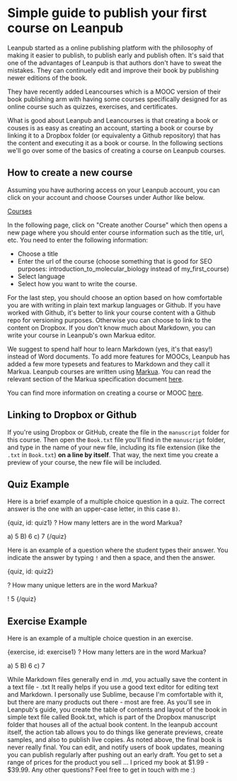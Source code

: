 # Simple guide to publish your first course on Leanpub

Leanpub started as a online publishing platform with the philosophy of making it easier to publish, to publish early and publish often. It's said that one of the advantages of Leanpub is that authors don't have to sweat the mistakes. They can continuely edit and improve their book by publishing newer editions of the book.

They have recently added Leancourses which is a MOOC version of their book publishing arm with having some courses specifically designed for as online course such as quizzes, exercises, and certificates.

What is good about Leanpub and Leancourses is that creating a book or couses is as easy as creating an account, starting a book or course by linking it to a Dropbox folder (or equivalenty a Github repository) that has the content and executing it as a book or course. In the following sections we'll go over some of the basics of creating a course on Leanpub courses.

## How to create a new course

Assuming you have authoring access on your Leanpub account, you can click on your account and choose Courses under Author like below.

[Courses](./img/leanpub_courses/00_courses.png)

In the following page, click on "Create another Course" which then opens a new page where you should enter course information such as the title, url, etc. You need to enter the following information:
- Choose a title
- Enter the url of the course (choose something that is good for SEO purposes: introduction_to_molecular_biology instead of my_first_course)
- Select language
- Select how you want to write the course.

For the last step, you should choose an option based on how comfortable you are with writing in plain text markup languages or Github. If you have worked with Github, it's better to link your course content with a Github repo for versioning purposes. Otherwise you can choose to link to the content on Dropbox. If you don't know much about Markdown, you can write your course in Leanpub's own Markua editor.

We suggest to spend half hour to learn Markdown (yes, it's that easy!) instead of Word documents. To add more features for MOOCs, Leanpub has added a few more typesets and features to Markdown and they call it Markua. Leanpub courses are written using [Markua](http://markua.com). You can read the relevant section of the Markua specification document [here](https://leanpub.com/markua/read#leanpub-auto-quizzes-and-exercises).


You can find more information on creating a course or MOOC [here](https://leanpub.com/markua/read#leanpub-auto-creating-a-course-or-mooc-from-a-markua-document).


## Linking to Dropbox or Github

If you're using Dropbox or GitHub, create the file in the `manuscript` folder for this course. Then open the `Book.txt` file you'll find in the `manuscript` folder, and type in the name of your new file, including its file extension (like the `.txt` in `Book.txt`) **on a line by itself**. That way, the next time you create a preview of your course, the new file will be included.



## Quiz Example

Here is a brief example of a multiple choice question in a quiz. The correct answer is the one with an upper-case letter, in this case `B)`.

{quiz, id: quiz1}
? How many letters are in the word Markua?

a) 5
B) 6
c) 7
{/quiz}

Here is an example of a question where the student types their answer. You indicate the answer by typing `!` and then a space, and then the answer.

{quiz, id: quiz2}

? How many unique letters are in the word Markua?

! 5
{/quiz}

## Exercise Example

Here is an example of a multiple choice question in an exercise.

{exercise, id: exercise1}
? How many letters are in the word Markua?

a) 5
B) 6
c) 7





While Markdown files generally end in .md, you actually save the content in a text file - .txt
It really helps if you use a good text editor for editing text and Markdown. I personally use Sublime, because I'm comfortable with it, but there are many products out there - most are free.
As you'll see in Leanpub's guide, you create the table of contents and layout of the book in simple text file called Book.txt, which is part of the Dropbox manuscript folder that houses all of the actual book content.
In the leanpub account itself, the action tab allows you to do things like generate previews, create samples, and also to publish live copies.
As noted above, the final book is never really final. You can edit, and notify users of book updates, meaning you can publish regularly after pushing out an early draft.
You get to set a range of prices for the product you sell ... I priced my book at $1.99 - $39.99.
Any other questions? Feel free to get in touch with me :)